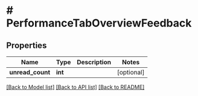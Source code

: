 # # PerformanceTabOverviewFeedback

## Properties

Name | Type | Description | Notes
------------ | ------------- | ------------- | -------------
**unread_count** | **int** |  | [optional]

[[Back to Model list]](../../README.md#models) [[Back to API list]](../../README.md#endpoints) [[Back to README]](../../README.md)
